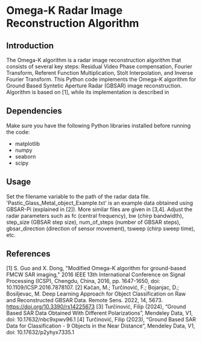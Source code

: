 # Omega-K Radar Image Reconstruction Algorithm

## Introduction

The Omega-K algorithm is a radar image reconstruction algorithm that consists of several key steps: Residual Video Phase compensation, Fourier Transform, Referent Function Multiplication, Stolt Interpolation, and Inverse Fourier Transform. This Python code implements the Omega-K algorithm for Ground Based Syntetic Aperture Radar (GBSAR) image reconstruction. Algorithm is based on [1], while its implementation is described in 


## Dependencies

Make sure you have the following Python libraries installed before running the code:

- matplotlib
- numpy
- seaborn
- scipy

## Usage
Set the filename variable to the path of the radar data file. 'Pastic_Glass_Metal_object_Example.txt' is an example data obtained using GBSAR-Pi (explained in [2]). More similar files are given in [3,4].
Adjust the radar parameters such as fc (central frequency), bw (chirp bandwidth), step_size (GBSAR step size), num_of_steps (number of GBSAR steps), gbsar_direction (direction of sensor movement), tsweep (chirp sweep time), etc.





## References

[1] S. Guo and X. Dong, "Modified Omega-K algorithm for ground-based FMCW SAR imaging," 2016 IEEE 13th International Conference on Signal Processing (ICSP), Chengdu, China, 2016, pp. 1647-1650, doi: 10.1109/ICSP.2016.7878107.
[2] Kačan, M.; Turčinović, F.; Bojanjac, D.; Bosiljevac, M. Deep Learning Approach for Object Classification on Raw and Reconstructed GBSAR Data. Remote Sens. 2022, 14, 5673. https://doi.org/10.3390/rs14225673 
[3] Turčinović, Filip (2024), “Ground Based SAR Data Obtained With Different Polarizations”, Mendeley Data, V1, doi: 10.17632/nbc9xpwv96.1
[4] Turčinović, Filip (2023), “Ground Based SAR Data for Classification - 9 Objects in the Near Distance”, Mendeley Data, V1, doi: 10.17632/p2yhyx7335.1

